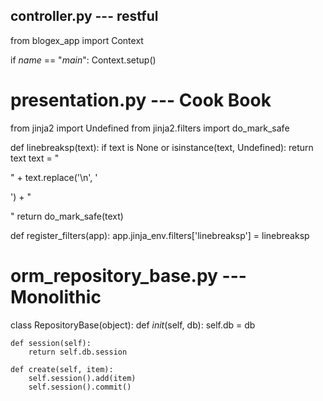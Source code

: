 
controller.py --- restful
-----------------------------

from blogex_app import Context

if _name_ == "_main_": Context.setup()

presentation.py --- Cook Book
=================

from jinja2 import Undefined
from jinja2.filters import do_mark_safe

def linebreaksp(text):
    if text is None or isinstance(text, Undefined):
        return text 
    text = "<p>" + text.replace('\n', '</p><p>') + "</p>"
    return do_mark_safe(text)

def register_filters(app):
    app.jinja_env.filters['linebreaksp'] = linebreaksp

orm_repository_base.py --- Monolithic
=================

class RepositoryBase(object):
    def _init_(self, db):
        self.db = db

    def session(self):
        return self.db.session

    def create(self, item):
        self.session().add(item)
        self.session().commit()
